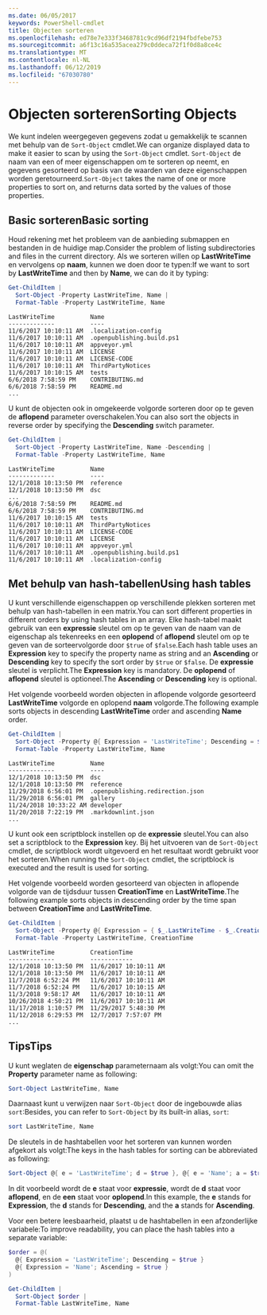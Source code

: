 ```yaml
---
ms.date: 06/05/2017
keywords: PowerShell-cmdlet
title: Objecten sorteren
ms.openlocfilehash: ed78e7e333f3468781c9cd96df2194fbdfebe753
ms.sourcegitcommit: a6f13c16a535acea279c0ddeca72f1f0d8a8ce4c
ms.translationtype: MT
ms.contentlocale: nl-NL
ms.lasthandoff: 06/12/2019
ms.locfileid: "67030780"
---
```

# <a name="sorting-objects"></a><span data-ttu-id="ec86d-103">Objecten sorteren</span><span class="sxs-lookup"><span data-stu-id="ec86d-103">Sorting Objects</span></span>

<span data-ttu-id="ec86d-104">We kunt indelen weergegeven gegevens zodat u gemakkelijk te scannen met behulp van de `Sort-Object` cmdlet.</span><span class="sxs-lookup"><span data-stu-id="ec86d-104">We can organize displayed data to make it easier to scan by using the `Sort-Object` cmdlet.</span></span> <span data-ttu-id="ec86d-105">`Sort-Object` de naam van een of meer eigenschappen om te sorteren op neemt, en gegevens gesorteerd op basis van de waarden van deze eigenschappen worden geretourneerd.</span><span class="sxs-lookup"><span data-stu-id="ec86d-105">`Sort-Object` takes the name of one or more properties to sort on, and returns data sorted by the values of those properties.</span></span>

## <a name="basic-sorting"></a><span data-ttu-id="ec86d-106">Basic sorteren</span><span class="sxs-lookup"><span data-stu-id="ec86d-106">Basic sorting</span></span>

<span data-ttu-id="ec86d-107">Houd rekening met het probleem van de aanbieding submappen en bestanden in de huidige map.</span><span class="sxs-lookup"><span data-stu-id="ec86d-107">Consider the problem of listing subdirectories and files in the current directory.</span></span>
<span data-ttu-id="ec86d-108">Als we sorteren willen op **LastWriteTime** en vervolgens op **naam**, kunnen we doen door te typen:</span><span class="sxs-lookup"><span data-stu-id="ec86d-108">If we want to sort by **LastWriteTime** and then by **Name**, we can do it by typing:</span></span>

```powershell
Get-ChildItem |
  Sort-Object -Property LastWriteTime, Name |
  Format-Table -Property LastWriteTime, Name
```

```output
LastWriteTime          Name
-------------          ----
11/6/2017 10:10:11 AM  .localization-config
11/6/2017 10:10:11 AM  .openpublishing.build.ps1
11/6/2017 10:10:11 AM  appveyor.yml
11/6/2017 10:10:11 AM  LICENSE
11/6/2017 10:10:11 AM  LICENSE-CODE
11/6/2017 10:10:11 AM  ThirdPartyNotices
11/6/2017 10:10:15 AM  tests
6/6/2018 7:58:59 PM    CONTRIBUTING.md
6/6/2018 7:58:59 PM    README.md
...
```

<span data-ttu-id="ec86d-109">U kunt de objecten ook in omgekeerde volgorde sorteren door op te geven de **aflopend** parameter overschakelen.</span><span class="sxs-lookup"><span data-stu-id="ec86d-109">You can also sort the objects in reverse order by specifying the **Descending** switch parameter.</span></span>

```powershell
Get-ChildItem |
  Sort-Object -Property LastWriteTime, Name -Descending |
  Format-Table -Property LastWriteTime, Name
```

```output
LastWriteTime          Name
-------------          ----
12/1/2018 10:13:50 PM  reference
12/1/2018 10:13:50 PM  dsc
...
6/6/2018 7:58:59 PM    README.md
6/6/2018 7:58:59 PM    CONTRIBUTING.md
11/6/2017 10:10:15 AM  tests
11/6/2017 10:10:11 AM  ThirdPartyNotices
11/6/2017 10:10:11 AM  LICENSE-CODE
11/6/2017 10:10:11 AM  LICENSE
11/6/2017 10:10:11 AM  appveyor.yml
11/6/2017 10:10:11 AM  .openpublishing.build.ps1
11/6/2017 10:10:11 AM  .localization-config
```

## <a name="using-hash-tables"></a><span data-ttu-id="ec86d-110">Met behulp van hash-tabellen</span><span class="sxs-lookup"><span data-stu-id="ec86d-110">Using hash tables</span></span>

<span data-ttu-id="ec86d-111">U kunt verschillende eigenschappen op verschillende plekken sorteren met behulp van hash-tabellen in een matrix.</span><span class="sxs-lookup"><span data-stu-id="ec86d-111">You can sort different properties in different orders by using hash tables in an array.</span></span>
<span data-ttu-id="ec86d-112">Elke hash-tabel maakt gebruik van een **expressie** sleutel om op te geven van de naam van de eigenschap als tekenreeks en een **oplopend** of **aflopend** sleutel om op te geven van de sorteervolgorde door `$true` of `$false`.</span><span class="sxs-lookup"><span data-stu-id="ec86d-112">Each hash table uses an **Expression** key to specify the property name as string and an **Ascending** or **Descending** key to specify the sort order by `$true` or `$false`.</span></span>
<span data-ttu-id="ec86d-113">De **expressie** sleutel is verplicht.</span><span class="sxs-lookup"><span data-stu-id="ec86d-113">The **Expression** key is mandatory.</span></span>
<span data-ttu-id="ec86d-114">De **oplopend** of **aflopend** sleutel is optioneel.</span><span class="sxs-lookup"><span data-stu-id="ec86d-114">The **Ascending** or **Descending** key is optional.</span></span>

<span data-ttu-id="ec86d-115">Het volgende voorbeeld worden objecten in aflopende volgorde gesorteerd **LastWriteTime** volgorde en oplopend **naam** volgorde.</span><span class="sxs-lookup"><span data-stu-id="ec86d-115">The following example sorts objects in descending **LastWriteTime** order and ascending **Name** order.</span></span>

```powershell
Get-ChildItem |
  Sort-Object -Property @{ Expression = 'LastWriteTime'; Descending = $true }, @{ Expression = 'Name'; Ascending = $true } |
  Format-Table -Property LastWriteTime, Name
```

```output
LastWriteTime          Name
-------------          ----
12/1/2018 10:13:50 PM  dsc
12/1/2018 10:13:50 PM  reference
11/29/2018 6:56:01 PM  .openpublishing.redirection.json
11/29/2018 6:56:01 PM  gallery
11/24/2018 10:33:22 AM developer
11/20/2018 7:22:19 PM  .markdownlint.json
...
```

<span data-ttu-id="ec86d-116">U kunt ook een scriptblock instellen op de **expressie** sleutel.</span><span class="sxs-lookup"><span data-stu-id="ec86d-116">You can also set a scriptblock to the **Expression** key.</span></span>
<span data-ttu-id="ec86d-117">Bij het uitvoeren van de `Sort-Object` cmdlet, de scriptblock wordt uitgevoerd en het resultaat wordt gebruikt voor het sorteren.</span><span class="sxs-lookup"><span data-stu-id="ec86d-117">When running the `Sort-Object` cmdlet, the scriptblock is executed and the result is used for sorting.</span></span>

<span data-ttu-id="ec86d-118">Het volgende voorbeeld worden gesorteerd van objecten in aflopende volgorde van de tijdsduur tussen **CreationTime** en **LastWriteTime**.</span><span class="sxs-lookup"><span data-stu-id="ec86d-118">The following example sorts objects in descending order by the time span between **CreationTime** and **LastWriteTime**.</span></span>

```powershell
Get-ChildItem |
  Sort-Object -Property @{ Expression = { $_.LastWriteTime - $_.CreationTime }; Descending = $true } |
  Format-Table -Property LastWriteTime, CreationTime
```

```output
LastWriteTime          CreationTime
-------------          ------------
12/1/2018 10:13:50 PM  11/6/2017 10:10:11 AM
12/1/2018 10:13:50 PM  11/6/2017 10:10:11 AM
11/7/2018 6:52:24 PM   11/6/2017 10:10:11 AM
11/7/2018 6:52:24 PM   11/6/2017 10:10:15 AM
11/3/2018 9:58:17 AM   11/6/2017 10:10:11 AM
10/26/2018 4:50:21 PM  11/6/2017 10:10:11 AM
11/17/2018 1:10:57 PM  11/29/2017 5:48:30 PM
11/12/2018 6:29:53 PM  12/7/2017 7:57:07 PM
...
```

## <a name="tips"></a><span data-ttu-id="ec86d-119">Tips</span><span class="sxs-lookup"><span data-stu-id="ec86d-119">Tips</span></span>

<span data-ttu-id="ec86d-120">U kunt weglaten de **eigenschap** parameternaam als volgt:</span><span class="sxs-lookup"><span data-stu-id="ec86d-120">You can omit the **Property** parameter name as following:</span></span>

```powershell
Sort-Object LastWriteTime, Name
```

<span data-ttu-id="ec86d-121">Daarnaast kunt u verwijzen naar `Sort-Object` door de ingebouwde alias `sort`:</span><span class="sxs-lookup"><span data-stu-id="ec86d-121">Besides, you can refer to `Sort-Object` by its built-in alias, `sort`:</span></span>

```powershell
sort LastWriteTime, Name
```

<span data-ttu-id="ec86d-122">De sleutels in de hashtabellen voor het sorteren van kunnen worden afgekort als volgt:</span><span class="sxs-lookup"><span data-stu-id="ec86d-122">The keys in the hash tables for sorting can be abbreviated as following:</span></span>

```powershell
Sort-Object @{ e = 'LastWriteTime'; d = $true }, @{ e = 'Name'; a = $true }
```

<span data-ttu-id="ec86d-123">In dit voorbeeld wordt de **e** staat voor **expressie**, wordt de **d** staat voor **aflopend**, en de **een** staat voor **oplopend**.</span><span class="sxs-lookup"><span data-stu-id="ec86d-123">In this example, the **e** stands for **Expression**, the **d** stands for **Descending**, and the **a** stands for **Ascending**.</span></span>

<span data-ttu-id="ec86d-124">Voor een betere leesbaarheid, plaatst u de hashtabellen in een afzonderlijke variabele:</span><span class="sxs-lookup"><span data-stu-id="ec86d-124">To improve readability, you can place the hash tables into a separate variable:</span></span>

```powershell
$order = @(
  @{ Expression = 'LastWriteTime'; Descending = $true }
  @{ Expression = 'Name'; Ascending = $true }
)

Get-ChildItem |
  Sort-Object $order |
  Format-Table LastWriteTime, Name
```
